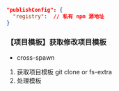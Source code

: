 ```json
"publishConfig": {
  "registry":  // 私有 npm 源地址
}
```
### 【项目模板】获取修改项目模板
- cross-spawn 

1. 获取项目模板 git clone or fs-extra 
2. 处理模板



